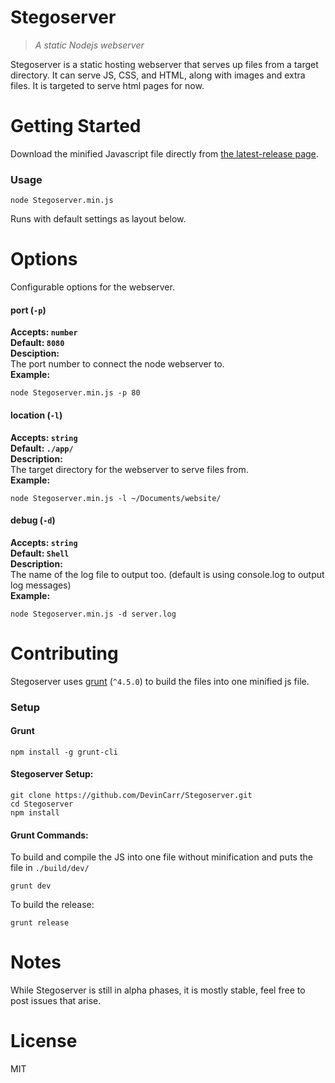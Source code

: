 Stegoserver
============
>*A static Nodejs webserver*

Stegoserver is a static hosting webserver that serves up files from a target directory.
It can serve JS, CSS, and HTML, along with images and extra files. It is targeted to serve
html pages for now.

Getting Started
============

Download the minified Javascript file directly from
[the latest-release page](https://github.com/DevinCarr/Stegoserver/releases/latest).

### Usage

```shell
node Stegoserver.min.js
```
Runs with default settings as layout below.



Options
============
Configurable options for the webserver.

#### port (`-p`)

**Accepts: `number`  
Default: `8080`  
Desciption:**  
The port number to connect the node webserver to.  
**Example:**  
```shell
node Stegoserver.min.js -p 80
```

#### location (`-l`)
**Accepts: `string`  
Default: `./app/`  
Description:**  
The target directory for the webserver to serve files from.  
**Example:**  
```shell
node Stegoserver.min.js -l ~/Documents/website/
```

#### debug (`-d`)
**Accepts: `string`  
Default: `Shell`  
Description:**  
The name of the log file to output too. (default is using console.log to output log messages)  
**Example:**  
```shell
node Stegoserver.min.js -d server.log
```

Contributing
============
Stegoserver uses [grunt](http://gruntjs.com/) (`^4.5.0`) to build the files into one minified
js file.

### Setup

#### Grunt
```shell
npm install -g grunt-cli
```
#### Stegoserver Setup:
```shell
git clone https://github.com/DevinCarr/Stegoserver.git
cd Stegoserver
npm install
```
#### Grunt Commands:

To build and compile the JS into one file without minification and puts the file in `./build/dev/`
```shell
grunt dev
```

To build the release:
```shell
grunt release
```


Notes
============
While Stegoserver is still in alpha phases, it is mostly stable, feel free to post
issues that arise.

License
============
MIT
